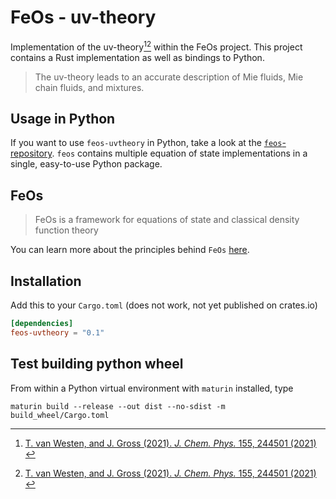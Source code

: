 # FeOs - uv-theory

Implementation of the uv-theory[^vanwesten2021][^vanwesten2021] within the FeOs project. This project contains a Rust implementation as well as bindings to Python.

> The uv-theory leads to an accurate description of Mie fluids, Mie chain fluids, and mixtures.

## Usage in Python

If you want to use `feos-uvtheory` in Python, take a look at the [`feos`-repository](https://github.com/feos-org/feos). `feos` contains multiple equation of state implementations in a single, easy-to-use Python package.

## FeOs

> FeOs is a framework for equations of state and classical density function theory

You can learn more about the principles behind `FeOs` [here](https://feos-org.github.io/feos/).

## Installation

Add this to your `Cargo.toml` (does not work, not yet published on crates.io)

```toml
[dependencies]
feos-uvtheory = "0.1"
```

## Test building python wheel

From within a Python virtual environment with `maturin` installed, type

```
maturin build --release --out dist --no-sdist -m build_wheel/Cargo.toml
```

[^vanwesten2021]: [T. van Westen, and J. Gross (2021). *J. Chem. Phys.* 155, 244501 (2021) ](https://doi.org/10.1063/5.0073572)